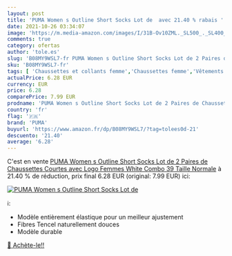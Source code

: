 ```yaml
---
layout: post
title: 'PUMA Women s Outline Short Socks Lot de  avec 21.40 % rabais '
date: 2021-10-26 03:34:07
image: 'https://m.media-amazon.com/images/I/31B-Ov10ZML._SL500_._SL400_.jpg'
comments: true
category: ofertas
author: 'tole.es'
slug: 'B08MY9WSL7-fr PUMA Women s Outline Short Socks Lot de 2 Paires de...'
sku: 'B08MY9WSL7-fr'
tags: [ 'Chaussettes et collants femme','Chaussettes femme','Vêtements','Vêtements femme','puma', ]
actualPrice: 6.28 EUR
currency: EUR
price: 6.28
comparePrice: 7.99 EUR
prodname: 'PUMA Women s Outline Short Socks Lot de 2 Paires de Chaussettes Courtes avec Logo Femmes  White Combo  39 Taille Normale'
country: 'fr'
flag: '🇫🇷'
brand: 'PUMA'
buyurl: 'https://www.amazon.fr/dp/B08MY9WSL7/?tag=tolees0d-21'
descuento: '21.40'
average: '6.28'
---
```


C'est en vente [PUMA Women s Outline Short Socks Lot de 2 Paires de Chaussettes Courtes avec Logo Femmes  White Combo  39 Taille Normale](https://www.amazon.fr/dp/B08MY9WSL7/?tag=tolees0d-21)  à  21.40 % de réduction, prix final  6.28 EUR (original: 7.99 EUR) ici:

[![PUMA Women s Outline Short Socks Lot de ](https://m.media-amazon.com/images/I/31B-Ov10ZML._SL500_._SL400_.jpg)](https://www.amazon.fr/dp/B08MY9WSL7/?tag=tolees0d-21)

ℹ️:

- Modèle entièrement élastique pour un meilleur ajustement
- Fibres Tencel naturellement douces
- Modèle durable

[🛒 Achète-le!!](https://www.amazon.fr/dp/B08MY9WSL7/?tag=tolees0d-21)
